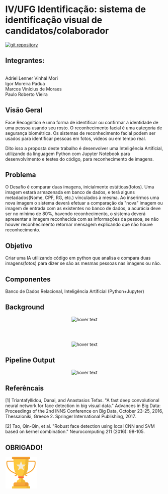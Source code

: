 # IV/UFG Identificação: sistema de identificação visual de candidatos/colaborador

[![git repository](https://github.com/ikatyang/emoji-cheat-sheet/workflows/Up%20to%20Date/badge.svg)](https://github.com/adrielmori/Grupo10-Dominios_de_Software)

## Integrantes:

<br>Adriel Lenner Vinhal Mori</br>
Igor Moreira Pádua
<br>Marcos Vinícius de Moraes</br>
Paulo Roberto Vieira

## Visão Geral
Face Recognition é uma forma de identificar ou confirmar a identidade de uma pessoa usando seu rosto. O reconhecimento facial é uma categoria de segurança biométrica. Os sistemas de reconhecimento facial podem ser usados para identificar pessoas em fotos, vídeos ou em tempo real.

Dito isso a proposta deste trabalho é desenvolver uma Inteligência Artificial, utilizando da linguagem Python com Jupyter Notebook para desenvolvimento e testes do código, para reconhecimento de imagens.

## Problema
O Desafio é comparar duas imagens, inicialmente estáticas(fotos). Uma imagem estará armazenada em banco de dados, e terá alguns metadados(Nome, CPF, RG, etc.) vínculados à mesma. Ao inserirmos uma nova imagem o sistema deverá efetuar a comparação da "nova" imagem ou imagem de entrada com as existentes no banco de dados, a acurácia deve ser no mínimo de 80%, havendo reconhecimento, o sistema deverá apresentar a imagem reconhecida com as informações da pessoa, se não houver reconhecimento retornar mensagem explicando que não houve reconhecimento.

## Objetivo
Criar uma IA utilizando código em python que analisa e compara duas imagens(fotos) para dizer se são as mesmas pessoas nas imagens ou não.

## Componentes
Banco de Dados Relacional, Inteligência Artificial (Python+Jupyter)

## Background

<p align="center">
  <img src="https://uploaddeimagens.com.br/images/004/365/658/original/WhatsApp_Image_2023-02-23_at_22.26.22.jpeg?1677203613" width="1000" title="hover text">
</p>

<br> </br>
<p align="center">
  <img src="https://user-images.githubusercontent.com/82418789/207740096-f8599849-4b5e-426f-9adc-6b659d220104.png" width="750" title="hover text">
</p>

## Pipeline Output
<p align="center">
  <img src="https://user-images.githubusercontent.com/40117861/221073243-c0b26686-2c78-4b19-a633-42701d892c3d.gif" width="500" title="hover text">
</p>

## Referêncais

[1] Triantafyllidou, Danai, and Anastasios Tefas. "A fast deep convolutional neural network for face detection in big visual data." Advances in Big Data: Proceedings of the 2nd INNS Conference on Big Data, October 23-25, 2016, Thessaloniki, Greece 2. Springer International Publishing, 2017.

[2] Tao, Qin-Qin, et al. "Robust face detection using local CNN and SVM based on kernel combination." Neurocomputing 211 (2016): 98-105.

## OBRIGADO!

![Parabéns!](https://raw.githubusercontent.com/devsuperior/bds-assets/main/img/trophy.png)
